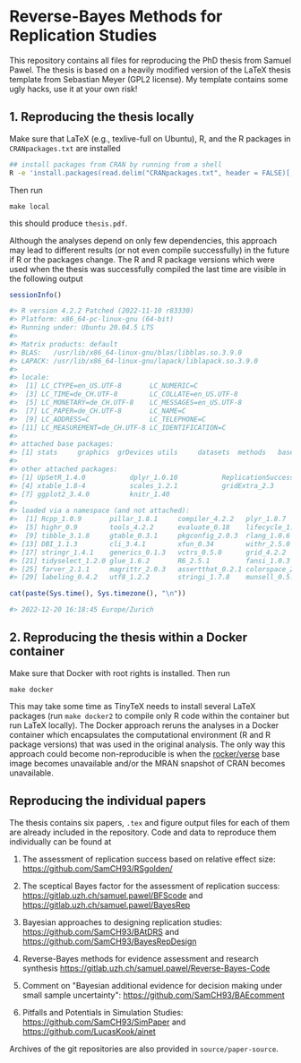 # Reverse-Bayes Methods for Replication Studies

This repository contains all files for reproducing the PhD thesis from Samuel
Pawel. The thesis is based on a heavily modified version of the LaTeX thesis
template from Sebastian Meyer (GPL2 license). My template contains some ugly
hacks, use it at your own risk!


## 1. Reproducing the thesis locally

Make sure that LaTeX (e.g., texlive-full on Ubuntu), R, and the R packages in
`CRANpackages.txt` are installed

```sh
## install packages from CRAN by running from a shell
R -e 'install.packages(read.delim("CRANpackages.txt", header = FALSE)[,1])'
```

Then run 

```
make local
```

this should produce `thesis.pdf`. 


Although the analyses depend on only few dependencies, this approach may lead to
different results (or not even compile successfully) in the future if R or the
packages change. The R and R package versions which were used when the thesis
was successfully compiled the last time are visible in the following output

```r
sessionInfo()

#> R version 4.2.2 Patched (2022-11-10 r83330)
#> Platform: x86_64-pc-linux-gnu (64-bit)
#> Running under: Ubuntu 20.04.5 LTS
#> 
#> Matrix products: default
#> BLAS:   /usr/lib/x86_64-linux-gnu/blas/libblas.so.3.9.0
#> LAPACK: /usr/lib/x86_64-linux-gnu/lapack/liblapack.so.3.9.0
#> 
#> locale:
#>  [1] LC_CTYPE=en_US.UTF-8       LC_NUMERIC=C              
#>  [3] LC_TIME=de_CH.UTF-8        LC_COLLATE=en_US.UTF-8    
#>  [5] LC_MONETARY=de_CH.UTF-8    LC_MESSAGES=en_US.UTF-8   
#>  [7] LC_PAPER=de_CH.UTF-8       LC_NAME=C                 
#>  [9] LC_ADDRESS=C               LC_TELEPHONE=C            
#> [11] LC_MEASUREMENT=de_CH.UTF-8 LC_IDENTIFICATION=C       
#> 
#> attached base packages:
#> [1] stats     graphics  grDevices utils     datasets  methods   base     
#> 
#> other attached packages:
#> [1] UpSetR_1.4.0           dplyr_1.0.10           ReplicationSuccess_1.2
#> [4] xtable_1.8-4           scales_1.2.1           gridExtra_2.3         
#> [7] ggplot2_3.4.0          knitr_1.40            
#> 
#> loaded via a namespace (and not attached):
#>  [1] Rcpp_1.0.9       pillar_1.8.1     compiler_4.2.2   plyr_1.8.7      
#>  [5] highr_0.9        tools_4.2.2      evaluate_0.18    lifecycle_1.0.3 
#>  [9] tibble_3.1.8     gtable_0.3.1     pkgconfig_2.0.3  rlang_1.0.6     
#> [13] DBI_1.1.3        cli_3.4.1        xfun_0.34        withr_2.5.0     
#> [17] stringr_1.4.1    generics_0.1.3   vctrs_0.5.0      grid_4.2.2      
#> [21] tidyselect_1.2.0 glue_1.6.2       R6_2.5.1         fansi_1.0.3     
#> [25] farver_2.1.1     magrittr_2.0.3   assertthat_0.2.1 colorspace_2.0-3
#> [29] labeling_0.4.2   utf8_1.2.2       stringi_1.7.8    munsell_0.5.0

cat(paste(Sys.time(), Sys.timezone(), "\n"))

#> 2022-12-20 16:18:45 Europe/Zurich
```


## 2. Reproducing the thesis within a Docker container

Make sure that Docker with root rights is installed. Then run

```
make docker
```

This may take some time as TinyTeX needs to install several LaTeX packages (run
`make docker2` to compile only R code within the container but run LaTeX
locally). The Docker approach reruns the analyses in a Docker container which
encapsulates the computational environment (R and R package versions) that was
used in the original analysis. The only way this approach could become
non-reproducible is when the
[rocker/verse](https://hub.docker.com/r/rocker/verse/tags) base image becomes
unavailable and/or the MRAN snapshot of CRAN becomes unavailable.

## Reproducing the individual papers

The thesis contains six papers, `.tex` and figure output files for each of them
are already included in the repository. Code and data to reproduce them
individually can be found at

1) The assessment of replication success based on relative effect size:
<https://github.com/SamCH93/RSgolden/>

2) The sceptical Bayes factor for the assessment of replication success:
<https://gitlab.uzh.ch/samuel.pawel/BFScode> and
<https://gitlab.uzh.ch/samuel.pawel/BayesRep>

3) Bayesian approaches to designing replication studies:
<https://github.com/SamCH93/BAtDRS> and
<https://github.com/SamCH93/BayesRepDesign>

4) Reverse-Bayes methods for evidence assessment and research synthesis
<https://gitlab.uzh.ch/samuel.pawel/Reverse-Bayes-Code>

5) Comment on "Bayesian additional evidence for decision making under small
sample uncertainty": <https://github.com/SamCH93/BAEcomment>

6) Pitfalls and Potentials in Simulation Studies:
<https://github.com/SamCH93/SimPaper> and <https://github.com/LucasKook/ainet>

Archives of the git repositories are also provided in `source/paper-source`.
